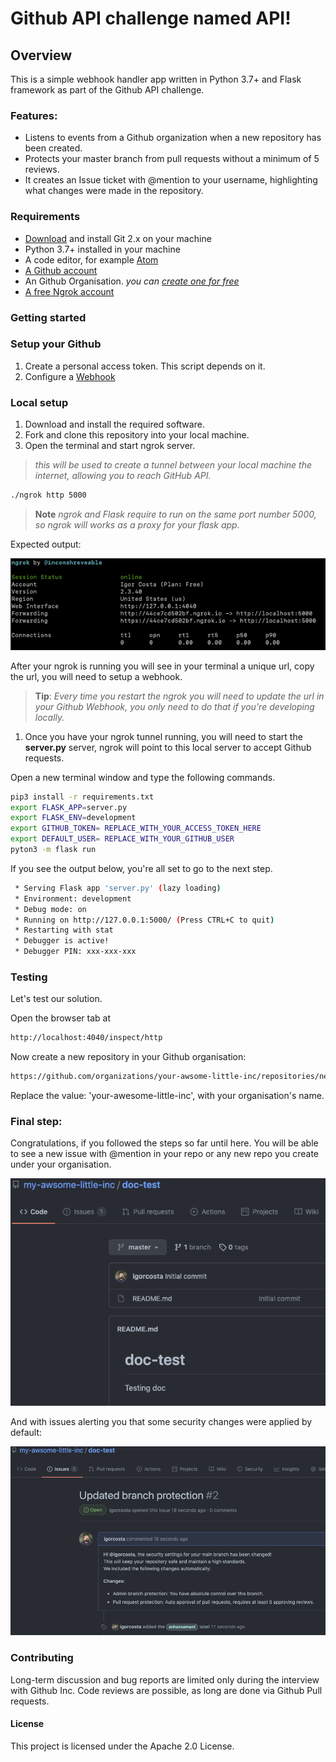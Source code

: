 # Github API challenge named API!

## Overview

This is a simple webhook handler app written in Python 3.7+ and Flask framework as part of the Github API challenge.

### Features:

- Listens to events from a Github organization when a new repository has been created.
- Protects your master branch from pull requests without a minimum of 5 reviews.
- It creates an Issue ticket with @mention to your username, highlighting what changes were made in the repository.

### Requirements

- [Download](https://git-scm.com/) and install Git 2.x on your machine
- Python 3.7+ installed in your machine
- A code editor, for example [Atom](https://atom.io)
- [A Github account](https://github.com)
- An Github Organisation. _you can [create one for free](https://docs.github.com/en/organizations/collaborating-with-groups-in-organizations/creating-a-new-organization-from-scratch)_
- [A free Ngrok account](https://ngrok.com/)

### Getting started

### Setup your Github

1. Create a personal access token. This script depends on it.
2. Configure a [Webhook](https://docs.github.com/en/developers/webhooks-and-events/webhooks/creating-webhooks#setting-up-a-webhook)

### Local setup

1. Download and install the required software.
2. Fork and clone this repository into your local machine.
3. Open the terminal and start ngrok server.

  > _this will be used to create a tunnel between your local machine the internet, allowing you to reach GitHub API._

```bash
./ngrok http 5000
```

> **Note** _ngrok and Flask require to run on the same port number 5000, so ngrok will works as a proxy for your flask app._

Expected output:

![Alt text](/img/ngrok_example.png?raw=true "ngrok terminal output")

After your ngrok is running you will see in your terminal a unique url, copy the url, you will need to setup a webhook.

> **Tip**: _Every time you restart the ngrok you will need to update the url in your Github Webhook, you only need to do that if you're developing locally._

1. Once you have your ngrok tunnel running, you will need to start the **server.py** server, ngrok will point to this local server to accept Github requests.

Open a new terminal window and type the following commands.

```bash
pip3 install -r requirements.txt
export FLASK_APP=server.py
export FLASK_ENV=development
export GITHUB_TOKEN= REPLACE_WITH_YOUR_ACCESS_TOKEN_HERE
export DEFAULT_USER= REPLACE_WITH_YOUR_GITHUB_USER
pyton3 -m flask run
```

If you see the output below, you're all set to go to the next step.

```bash
 * Serving Flask app 'server.py' (lazy loading)
 * Environment: development
 * Debug mode: on
 * Running on http://127.0.0.1:5000/ (Press CTRL+C to quit)
 * Restarting with stat
 * Debugger is active!
 * Debugger PIN: xxx-xxx-xxx
```

### Testing

Let's test our solution.

Open the browser tab at

```bash
http://localhost:4040/inspect/http
```

Now create a new repository in your Github organisation:

```bash
https://github.com/organizations/your-awsome-little-inc/repositories/new
```

Replace the value: 'your-awesome-little-inc', with your organisation's name.

### Final step:

Congratulations, if you followed the steps so far until here. You will be able to see a new issue with @mention in your repo or any new repo you create under your organisation.

![Alt text](/img/repo-created.png?raw=true "ngrok terminal output")

And with issues alerting you that some security changes were applied by default:

![Alt text](/img/issue-created.png?raw=true "ngrok terminal output")

### Contributing

Long-term discussion and bug reports are limited only during the interview with Github Inc. Code reviews are possible, as long are done via Github Pull requests.

#### License

This project is licensed under the Apache 2.0 License.
